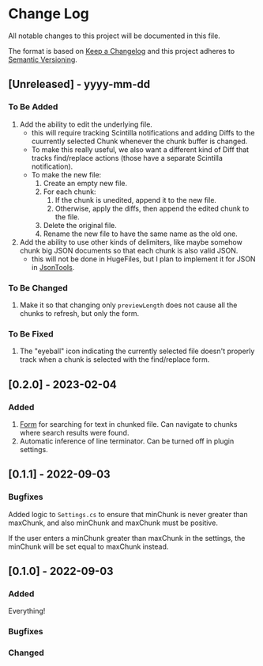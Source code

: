 # Change Log
All notable changes to this project will be documented in this file.
 
The format is based on [Keep a Changelog](http://keepachangelog.com/)
and this project adheres to [Semantic Versioning](http://semver.org/).
 
## [Unreleased] - yyyy-mm-dd
 
### To Be Added

1. Add the ability to edit the underlying file.
    * this will require tracking Scintilla notifications and adding Diffs to the cuurrently selected Chunk whenever the chunk buffer is changed.
    * To make this really useful, we also want a different kind of Diff that tracks find/replace actions (those have a separate Scintilla notification).
    * To make the new file:
        1. Create an empty new file.
        2. For each chunk:
            1. If the chunk is unedited, append it to the new file.
            2. Otherwise, apply the diffs, then append the edited chunk to the file.
        3. Delete the original file.
        4. Rename the new file to have the same name as the old one.
2. Add the ability to use other kinds of delimiters, like maybe somehow chunk big JSON documents so that each chunk is also valid JSON.
    * this will not be done in HugeFiles, but I plan to implement it for JSON in [JsonTools](https://github.com/molsonkiko/JsonToolsNppPlugin).

### To Be Changed

1. Make it so that changing only `previewLength` does not cause all the chunks to refresh, but only the form.

### To Be Fixed

1. The "eyeball" icon indicating the currently selected file doesn't properly track when a chunk is selected with the find/replace form.

## [0.2.0] - 2023-02-04

### Added

1. [Form](/docs/README.md#text-search-form) for searching for text in chunked file. Can navigate to chunks where search results were found.
2. Automatic inference of line terminator. Can be turned off in plugin settings.

## [0.1.1] - 2022-09-03

### Bugfixes

Added logic to `Settings.cs` to ensure that minChunk is never greater than maxChunk, and also minChunk and maxChunk must be positive.

If the user enters a minChunk greater than maxChunk in the settings, the minChunk will be set equal to maxChunk instead.

## [0.1.0] - 2022-09-03

### Added

Everything!

### Bugfixes

### Changed